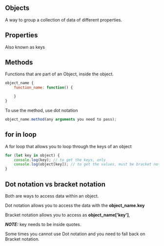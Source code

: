 ## Objects
A way to group a collection of data of different properties.

## Properties
Also known as keys

## Methods
Functions that are part of an Object, inside the object.
```javascript
object_name {
    function_name: function() {

    }
}
```
To use the method, use dot notation
```javascript
object_name.method(any arguments you need to pass);
```

## for in loop
A for loop that allows you to loop through the keys of an object
```javascript
for (let key in object) {
    console.log(key); // to get the keys, only
    console.log(object[key]); // to get the values, must be bracket notation
}
```

## Dot notation vs bracket notation
Both are ways to access data within an object.

Dot notation allows you to access the data with the **object_name.key**

Bracket notation allows you to access as **object_name['key']**,

**_NOTE:_** key needs to be inside quotes.

Some times you cannot use Dot notation and you need to fall back on Bracket notation.

